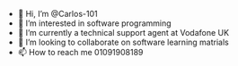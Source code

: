 - 👋 Hi, I’m @Carlos-101
- 👀 I’m interested in software programming
- 🌱 I’m currently a technical support agent at Vodafone UK
- 💞️ I’m looking to collaborate on software learning matrials
- 📫 How to reach me 01091908189

<!---
Carlos-101/Carlos-101 is a ✨ special ✨ repository because its `README.md` (this file) appears on your GitHub profile.
You can click the Preview link to take a look at your changes.
--->
